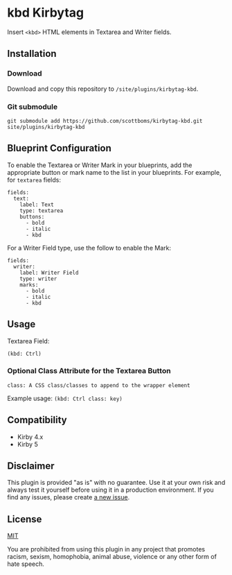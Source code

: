 # kbd Kirbytag

Insert `<kbd>` HTML elements in Textarea and Writer fields.

## Installation

### Download

Download and copy this repository to `/site/plugins/kirbytag-kbd`.

### Git submodule

`git submodule add https://github.com/scottboms/kirbytag-kbd.git site/plugins/kirbytag-kbd`

## Blueprint Configuration

To enable the Textarea or Writer Mark in your blueprints, add the appropriate button or mark name to the list in your blueprints. For example, for `textarea` fields:

    fields:
      text:
        label: Text
        type: textarea
        buttons:
          - bold
          - italic
          - kbd

For a Writer Field type, use the follow to enable the Mark:

    fields:
      writer:
        label: Writer Field
        type: writer
        marks:
          - bold
          - italic
          - kbd

## Usage

Textarea Field:

    (kbd: Ctrl)

### Optional Class Attribute for the Textarea Button

    class: A CSS class/classes to append to the wrapper element

Example usage: `(kbd: Ctrl class: key)` 

## Compatibility

* Kirby 4.x
* Kirby 5

## Disclaimer

This plugin is provided "as is" with no guarantee. Use it at your own risk and always test it yourself before using it in a production environment. If you find any issues, please create [a new issue](issues/new).

## License

[MIT](https://opensource.org/licenses/MIT)

You are prohibited from using this plugin in any project that promotes racism, sexism, homophobia, animal abuse, violence or any other form of hate speech.

